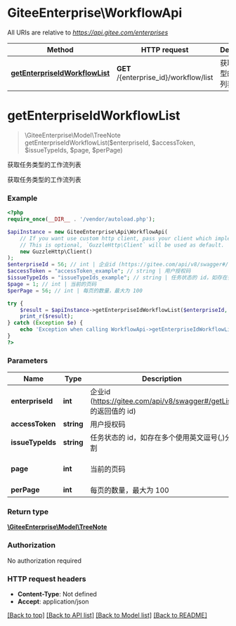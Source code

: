 # GiteeEnterprise\WorkflowApi

All URIs are relative to *https://api.gitee.com/enterprises*

Method | HTTP request | Description
------------- | ------------- | -------------
[**getEnterpriseIdWorkflowList**](WorkflowApi.md#getEnterpriseIdWorkflowList) | **GET** /{enterprise_id}/workflow/list | 获取任务类型的工作流列表


# **getEnterpriseIdWorkflowList**
> \GiteeEnterprise\Model\TreeNote getEnterpriseIdWorkflowList($enterpriseId, $accessToken, $issueTypeIds, $page, $perPage)

获取任务类型的工作流列表

获取任务类型的工作流列表

### Example
```php
<?php
require_once(__DIR__ . '/vendor/autoload.php');

$apiInstance = new GiteeEnterprise\Api\WorkflowApi(
    // If you want use custom http client, pass your client which implements `GuzzleHttp\ClientInterface`.
    // This is optional, `GuzzleHttp\Client` will be used as default.
    new GuzzleHttp\Client()
);
$enterpriseId = 56; // int | 企业id (https://gitee.com/api/v8/swagger#/getList 的返回值的 id)
$accessToken = "accessToken_example"; // string | 用户授权码
$issueTypeIds = "issueTypeIds_example"; // string | 任务状态的 id，如存在多个使用英文逗号(,)分割
$page = 1; // int | 当前的页码
$perPage = 56; // int | 每页的数量，最大为 100

try {
    $result = $apiInstance->getEnterpriseIdWorkflowList($enterpriseId, $accessToken, $issueTypeIds, $page, $perPage);
    print_r($result);
} catch (Exception $e) {
    echo 'Exception when calling WorkflowApi->getEnterpriseIdWorkflowList: ', $e->getMessage(), PHP_EOL;
}
?>
```

### Parameters

Name | Type | Description  | Notes
------------- | ------------- | ------------- | -------------
 **enterpriseId** | **int**| 企业id (https://gitee.com/api/v8/swagger#/getList 的返回值的 id) |
 **accessToken** | **string**| 用户授权码 | [optional]
 **issueTypeIds** | **string**| 任务状态的 id，如存在多个使用英文逗号(,)分割 | [optional]
 **page** | **int**| 当前的页码 | [optional] [default to 1]
 **perPage** | **int**| 每页的数量，最大为 100 | [optional]

### Return type

[**\GiteeEnterprise\Model\TreeNote**](../Model/TreeNote.md)

### Authorization

No authorization required

### HTTP request headers

 - **Content-Type**: Not defined
 - **Accept**: application/json

[[Back to top]](#) [[Back to API list]](../../README.md#documentation-for-api-endpoints) [[Back to Model list]](../../README.md#documentation-for-models) [[Back to README]](../../README.md)

